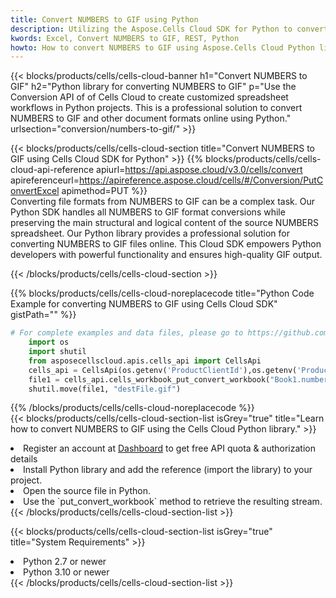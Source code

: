 ```yaml
---
title: Convert NUMBERS to GIF using Python 
description: Utilizing the Aspose.Cells Cloud SDK for Python to convert a NUMBERS format file to a GIF format file. 
kwords: Excel, Convert NUMBERS to GIF, REST, Python
howto: How to convert NUMBERS to GIF using Aspose.Cells Cloud Python library.
---
```



{{< blocks/products/cells/cells-cloud-banner h1="Convert NUMBERS to GIF" h2="Python library for converting NUMBERS to GIF" p="Use the Conversion API of of Cells Cloud to create customized spreadsheet workflows in Python projects. This is a professional solution to convert NUMBERS to GIF and other document formats online using Python." urlsection="conversion/numbers-to-gif/" >}}

{{< blocks/products/cells/cells-cloud-section  title="Convert NUMBERS to GIF using Cells Cloud SDK for Python" >}}
{{% blocks/products/cells/cells-cloud-api-reference  apiurl=https://api.aspose.cloud/v3.0/cells/convert  apireferenceurl=https://apireference.aspose.cloud/cells/#/Conversion/PutConvertExcel  apimethod=PUT %}}
<br/>
Converting file formats from NUMBERS to GIF can be a complex task. Our Python SDK handles all NUMBERS to GIF format conversions while preserving the main structural and logical content of the source NUMBERS spreadsheet. Our Python library provides a professional solution for converting NUMBERS to GIF files online. This Cloud SDK empowers Python developers with powerful functionality and ensures high-quality GIF output.

{{< /blocks/products/cells/cells-cloud-section >}}

{{% blocks/products/cells/cells-cloud-noreplacecode title="Python Code Example for converting NUMBERS to GIF using Cells Cloud SDK" gistPath="" %}}
 
```python
# For complete examples and data files, please go to https://github.com/aspose-cells-cloud/aspose-cells-cloud-python/
    import os
    import shutil
    from asposecellscloud.apis.cells_api import CellsApi
    cells_api = CellsApi(os.getenv('ProductClientId'),os.getenv('ProductClientSecret'))
    file1 = cells_api.cells_workbook_put_convert_workbook("Book1.numbers",format="gif")
    shutil.move(file1, "destFile.gif")     
```
 
{{% /blocks/products/cells/cells-cloud-noreplacecode  %}}
<br/>
{{< blocks/products/cells/cells-cloud-section-list isGrey="true"  title="Learn how to convert NUMBERS to GIF using the Cells Cloud Python library." >}}
<li>Register an account at <a href="https://dashboard.aspose.cloud/">Dashboard</a> to get free API quota & authorization details</li>
<li>Install Python library and add the reference (import the library) to your project.</li>
<li>Open the source file in Python.</li>
<li>Use the `put_convert_workbook` method to retrieve the resulting stream.</li>
{{< /blocks/products/cells/cells-cloud-section-list >}}

{{< blocks/products/cells/cells-cloud-section-list isGrey="true"  title="System Requirements" >}}
<li>Python 2.7 or newer</li>
<li>Python 3.10 or newer</li>
{{< /blocks/products/cells/cells-cloud-section-list >}}

